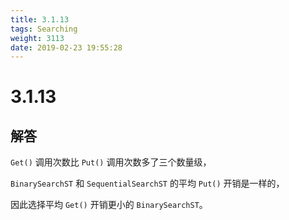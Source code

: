 ```yaml
---
title: 3.1.13
tags: Searching
weight: 3113
date: 2019-02-23 19:55:28
---
```


# 3.1.13


## 解答

`Get()` 调用次数比 `Put()` 调用次数多了三个数量级，

`BinarySearchST` 和 `SequentialSearchST` 的平均 `Put()` 开销是一样的，

因此选择平均 `Get()` 开销更小的 `BinarySearchST`。

